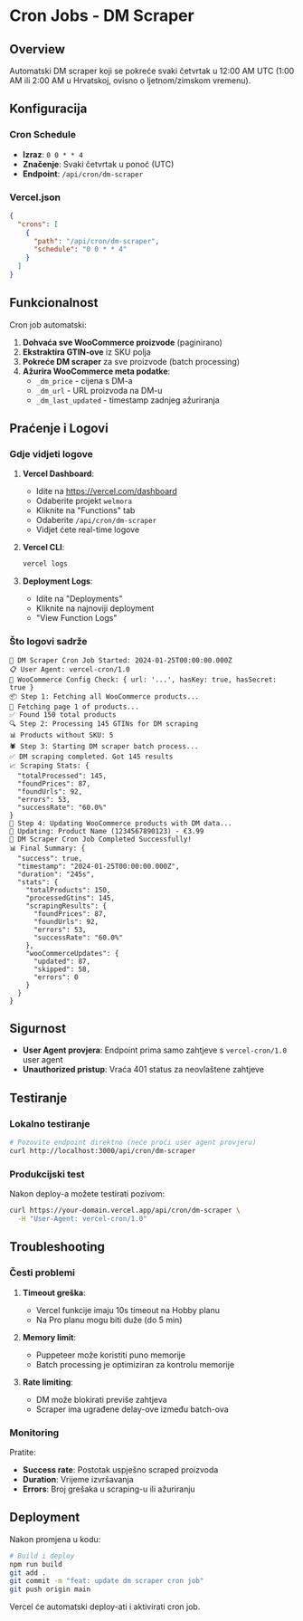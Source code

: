 # Cron Jobs - DM Scraper

## Overview

Automatski DM scraper koji se pokreće svaki četvrtak u 12:00 AM UTC (1:00 AM ili 2:00 AM u Hrvatskoj, ovisno o ljetnom/zimskom vremenu).

## Konfiguracija

### Cron Schedule

- **Izraz**: `0 0 * * 4`
- **Značenje**: Svaki četvrtak u ponoć (UTC)
- **Endpoint**: `/api/cron/dm-scraper`

### Vercel.json

```json
{
  "crons": [
    {
      "path": "/api/cron/dm-scraper",
      "schedule": "0 0 * * 4"
    }
  ]
}
```

## Funkcionalnost

Cron job automatski:

1. **Dohvaća sve WooCommerce proizvode** (paginirano)
2. **Ekstraktira GTIN-ove** iz SKU polja
3. **Pokreće DM scraper** za sve proizvode (batch processing)
4. **Ažurira WooCommerce meta podatke**:
   - `_dm_price` - cijena s DM-a
   - `_dm_url` - URL proizvoda na DM-u
   - `_dm_last_updated` - timestamp zadnjeg ažuriranja

## Praćenje i Logovi

### Gdje vidjeti logove

1. **Vercel Dashboard**:
   - Idite na https://vercel.com/dashboard
   - Odaberite projekt `welmora`
   - Kliknite na "Functions" tab
   - Odaberite `/api/cron/dm-scraper`
   - Vidjet ćete real-time logove

2. **Vercel CLI**:

   ```bash
   vercel logs
   ```

3. **Deployment Logs**:
   - Idite na "Deployments"
   - Kliknite na najnoviji deployment
   - "View Function Logs"

### Što logovi sadrže

```
🚀 DM Scraper Cron Job Started: 2024-01-25T00:00:00.000Z
📋 User Agent: vercel-cron/1.0
🔧 WooCommerce Config Check: { url: '...', hasKey: true, hasSecret: true }
📦 Step 1: Fetching all WooCommerce products...
📄 Fetching page 1 of products...
✅ Found 150 total products
🔍 Step 2: Processing 145 GTINs for DM scraping
📊 Products without SKU: 5
🕷️ Step 3: Starting DM scraper batch process...
✅ DM scraping completed. Got 145 results
📈 Scraping Stats: {
  "totalProcessed": 145,
  "foundPrices": 87,
  "foundUrls": 92,
  "errors": 53,
  "successRate": "60.0%"
}
💾 Step 4: Updating WooCommerce products with DM data...
🔄 Updating: Product Name (1234567890123) - €3.99
🎉 DM Scraper Cron Job Completed Successfully!
📊 Final Summary: {
  "success": true,
  "timestamp": "2024-01-25T00:00:00.000Z",
  "duration": "245s",
  "stats": {
    "totalProducts": 150,
    "processedGtins": 145,
    "scrapingResults": {
      "foundPrices": 87,
      "foundUrls": 92,
      "errors": 53,
      "successRate": "60.0%"
    },
    "wooCommerceUpdates": {
      "updated": 87,
      "skipped": 58,
      "errors": 0
    }
  }
}
```

## Sigurnost

- **User Agent provjera**: Endpoint prima samo zahtjeve s `vercel-cron/1.0` user agent
- **Unauthorized pristup**: Vraća 401 status za neovlaštene zahtjeve

## Testiranje

### Lokalno testiranje

```bash
# Pozovite endpoint direktno (neće proći user agent provjeru)
curl http://localhost:3000/api/cron/dm-scraper
```

### Produkcijski test

Nakon deploy-a možete testirati pozivom:

```bash
curl https://your-domain.vercel.app/api/cron/dm-scraper \
  -H "User-Agent: vercel-cron/1.0"
```

## Troubleshooting

### Česti problemi

1. **Timeout greška**:
   - Vercel funkcije imaju 10s timeout na Hobby planu
   - Na Pro planu mogu biti duže (do 5 min)

2. **Memory limit**:
   - Puppeteer može koristiti puno memorije
   - Batch processing je optimiziran za kontrolu memorije

3. **Rate limiting**:
   - DM može blokirati previše zahtjeva
   - Scraper ima ugrađene delay-ove između batch-ova

### Monitoring

Pratite:

- **Success rate**: Postotak uspješno scraped proizvoda
- **Duration**: Vrijeme izvršavanja
- **Errors**: Broj grešaka u scraping-u ili ažuriranju

## Deployment

Nakon promjena u kodu:

```bash
# Build i deploy
npm run build
git add .
git commit -m "feat: update dm scraper cron job"
git push origin main
```

Vercel će automatski deploy-ati i aktivirati cron job.
